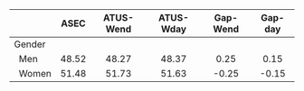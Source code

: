 
|                      |         ASEC |    ATUS-Wend |    ATUS-Wday |     Gap-Wend |      Gap-day |
| -------------------- | :----------: | :----------: | :----------: | :----------: | :----------: |
| Gender               |              |              |              |              |              |
| &nbsp;&nbsp;Men      |        48.52 |        48.27 |        48.37 |         0.25 |         0.15 |
| &nbsp;&nbsp;Women    |        51.48 |        51.73 |        51.63 |        -0.25 |        -0.15 |

